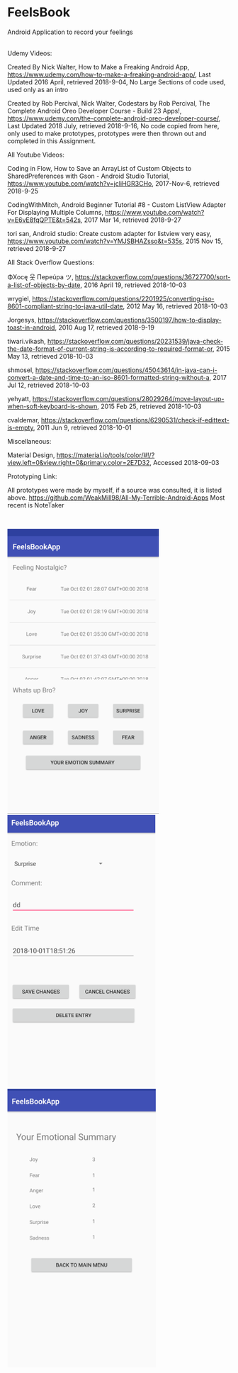 # FeelsBook
Android Application to record your feelings

<br />
Udemy Videos:

Created By Nick Walter, How to Make a Freaking Android App, https://www.udemy.com/how-to-make-a-freaking-android-app/, Last Updated 2016 April, retrieved 2018-9-04, No Large Sections of code used, used only as an intro

Created by Rob Percival, Nick Walter, Codestars by Rob Percival, The Complete Android Oreo Developer Course - Build 23 Apps!, https://www.udemy.com/the-complete-android-oreo-developer-course/, Last Updated 2018 July, retrieved 2018-9-16, No code copied from here, only used to make prototypes, prototypes were then thrown out and completed in this Assignment.


All Youtube Videos:

Coding in Flow, How to Save an ArrayList of Custom Objects to SharedPreferences with Gson - Android Studio Tutorial, https://www.youtube.com/watch?v=jcliHGR3CHo, 2017-Nov-6, retrieved 2018-9-25

CodingWithMitch, Android Beginner Tutorial #8 - Custom ListView Adapter For Displaying Multiple Columns, https://www.youtube.com/watch?v=E6vE8fqQPTE&t=542s, 2017 Mar 14, retrieved 2018-9-27

tori san, Android studio: Create custom adapter for listview very easy, https://www.youtube.com/watch?v=YMJSBHAZsso&t=535s, 2015 Nov 15, retrieved 2018-9-27


All Stack Overflow Questions:

ΦXocę 웃 Пepeúpa ツ, https://stackoverflow.com/questions/36727700/sort-a-list-of-objects-by-date, 2016 April 19, retrieved 2018-10-03

wrygiel, https://stackoverflow.com/questions/2201925/converting-iso-8601-compliant-string-to-java-util-date, 2012 May 16, retrieved 2018-10-03

Jorgesys, https://stackoverflow.com/questions/3500197/how-to-display-toast-in-android, 2010 Aug 17, retrieved 2018-9-19

tiwari.vikash, https://stackoverflow.com/questions/20231539/java-check-the-date-format-of-current-string-is-according-to-required-format-or, 2015 May 13, retrieved 2018-10-03

shmosel, https://stackoverflow.com/questions/45043614/in-java-can-i-convert-a-date-and-time-to-an-iso-8601-formatted-string-without-a, 2017 Jul 12, retrieved 2018-10-03

yehyatt, https://stackoverflow.com/questions/28029264/move-layout-up-when-soft-keyboard-is-shown, 2015 Feb 25, retrieved 2018-10-03

cvaldemar, https://stackoverflow.com/questions/6290531/check-if-edittext-is-empty, 2011 Jun 9, retrieved 2018-10-01


Miscellaneous:

Material Design, https://material.io/tools/color/#!/?view.left=0&view.right=0&primary.color=2E7D32, Accessed 2018-09-03


Prototyping Link:

All prototypes were made by myself, if a source was consulted, it is listed above. 
https://github.com/WeakMill98/All-My-Terrible-Android-Apps
Most recent is NoteTaker
<br />

<br />


![Alt text](screenShots/mainmenu.PNG?raw=true "Main Menu")
<br />
![Alt text](screenShots/editemotion.PNG?raw=true "Edit Emotion")
<br />
![Alt text](screenShots/summary.PNG?raw=true "Summary")
